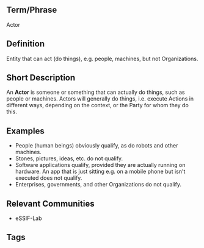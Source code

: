 ## Term/Phrase
Actor

## Definition
Entity that can act (do things), e.g. people, machines, but not Organizations.

## Short Description
An **Actor** is someone or something that can actually do things, such as people or machines. Actors will generally do things, i.e. execute Actions in different ways, depending on the context, or the Party for whom they do this.

## Examples
- People (human beings) obviously qualify, as do robots and other machines.
- Stones, pictures, ideas, etc. do not qualify.
- Software applications qualify, provided they are actually running on hardware. An app that is just sitting e.g. on a mobile phone but isn't executed does not qualify.
- Enterprises, governments, and other Organizations do not qualify. 

## Relevant Communities
- eSSIF-Lab

## Tags

